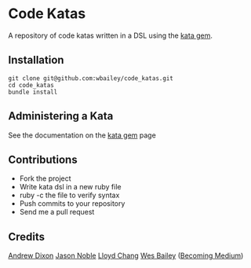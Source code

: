 # Code Katas

A repository of code katas written in a DSL using the [kata gem](https://github.com/wbailey/kata "Kata Gem").

## Installation

    git clone git@github.com:wbailey/code_katas.git
    cd code_katas
    bundle install

## Administering a Kata

See the documentation on the [kata gem](https://github.com/wbailey/kata "Kata Gem") page

## Contributions

* Fork the project
* Write kata dsl in a new ruby file
* ruby -c the file to verify syntax
* Push commits to your repository
* Send me a pull request

## Credits

[Andrew Dixon](https://github.com/spinlock99)
[Jason Noble](https://github.com/jasonnoble)
[Lloyd Chang](https://github.com/lloydchang)
[Wes Bailey](https://github.com/wbailey) ([Becoming Medium](http://becomingmedium.com/ "Becoming Medium"))
